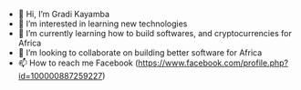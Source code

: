 - 👋 Hi, I’m Gradi Kayamba
- 👀 I’m interested in learning new technologies 
- 🌱 I’m currently learning how to build softwares, and cryptocurrencies for Africa
- 💞️ I’m looking to collaborate on building better software for Africa
- 📫 How to reach me Facebook (https://www.facebook.com/profile.php?id=100000887259227)

<!---
gradikay/gradikay is a ✨ special ✨ repository because its `README.md` (this file) appears on your GitHub profile.
You can click the Preview link to take a look at your changes.
--->
